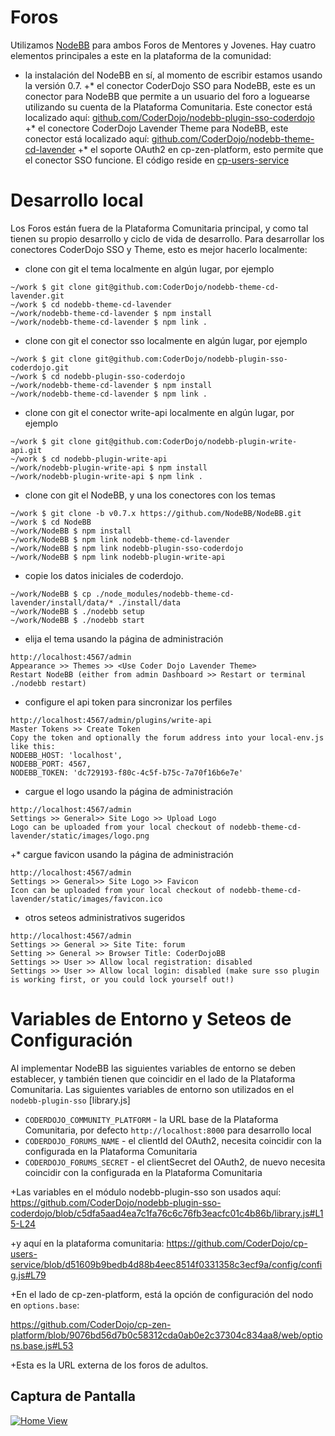 # Foros

Utilizamos [NodeBB](https://nodebb.org/) para ambos Foros de Mentores y Jovenes. Hay cuatro elementos principales a este en la plataforma de la comunidad:

* la instalación del NodeBB en sí, al momento de escribir estamos usando la versión 0.7.
 +* el conector CoderDojo SSO para NodeBB, este es un conector para NodeBB que permite a un usuario del foro a loguearse utilizando su cuenta de la Plataforma Comunitaria. Este conector está localizado aquí: [github.com/CoderDojo/nodebb-plugin-sso-coderdojo](https://github.com/CoderDojo/nodebb-plugin-sso-coderdojo)
 +* el conectore CoderDojo Lavender Theme para NodeBB, este conector está localizado aquí: [github.com/CoderDojo/nodebb-theme-cd-lavender](https://github.com/CoderDojo/nodebb-theme-cd-lavender)
 +* el soporte OAuth2 en cp-zen-platform, esto permite que el conector SSO funcione. El código reside en [cp-users-service](https://github.com/CoderDojo/cp-users-service)

# Desarrollo local

Los Foros están fuera de la Plataforma Comunitaria principal, y como tal tienen su propio desarrollo y ciclo de vida de desarrollo. Para desarrollar los conectores CoderDojo SSO y Theme, esto es mejor hacerlo localmente:

* clone con git el tema localmente en algún lugar, por ejemplo

```
~/work $ git clone git@github.com:CoderDojo/nodebb-theme-cd-lavender.git
~/work $ cd nodebb-theme-cd-lavender
~/work/nodebb-theme-cd-lavender $ npm install
~/work/nodebb-theme-cd-lavender $ npm link .
```

* clone con git el conector sso localmente en algún lugar, por ejemplo

```
~/work $ git clone git@github.com:CoderDojo/nodebb-plugin-sso-coderdojo.git
~/work $ cd nodebb-plugin-sso-coderdojo
~/work/nodebb-theme-cd-lavender $ npm install
~/work/nodebb-theme-cd-lavender $ npm link .
```

* clone con git el conector write-api localmente en algún lugar, por ejemplo
```
~/work $ git clone git@github.com:CoderDojo/nodebb-plugin-write-api.git
~/work $ cd nodebb-plugin-write-api
~/work/nodebb-plugin-write-api $ npm install
~/work/nodebb-plugin-write-api $ npm link .
```

* clone con git el NodeBB, y una los conectores con los temas

```
~/work $ git clone -b v0.7.x https://github.com/NodeBB/NodeBB.git
~/work $ cd NodeBB
~/work/NodeBB $ npm install
~/work/NodeBB $ npm link nodebb-theme-cd-lavender
~/work/NodeBB $ npm link nodebb-plugin-sso-coderdojo
~/work/NodeBB $ npm link nodebb-plugin-write-api
```

* copie los datos iniciales de coderdojo.

```
~/work/NodeBB $ cp ./node_modules/nodebb-theme-cd-lavender/install/data/* ./install/data
~/work/NodeBB $ ./nodebb setup
~/work/NodeBB $ ./nodebb start
```

* elija el tema usando la página de administración

```
http://localhost:4567/admin
Appearance >> Themes >> <Use Coder Dojo Lavender Theme>
Restart NodeBB (either from admin Dashboard >> Restart or terminal ./nodebb restart)
```

* configure el api token para sincronizar los perfiles

```
http://localhost:4567/admin/plugins/write-api
Master Tokens >> Create Token
Copy the token and optionally the forum address into your local-env.js like this:
NODEBB_HOST: 'localhost',
NODEBB_PORT: 4567,
NODEBB_TOKEN: 'dc729193-f80c-4c5f-b75c-7a70f16b6e7e'
```

* cargue el logo usando la página de administración

```
http://localhost:4567/admin
Settings >> General>> Site Logo >> Upload Logo
Logo can be uploaded from your local checkout of nodebb-theme-cd-lavender/static/images/logo.png
```

+* cargue favicon usando la página de administración
```
http://localhost:4567/admin
Settings >> General>> Site Logo >> Favicon
Icon can be uploaded from your local checkout of nodebb-theme-cd-lavender/static/images/favicon.ico
```

* otros seteos administrativos sugeridos

```
http://localhost:4567/admin
Settings >> General >> Site Tite: forum
Setting >> General >> Browser Title: CoderDojoBB
Settings >> User >> Allow local registration: disabled
Settings >> User >> Allow local login: disabled (make sure sso plugin is working first, or you could lock yourself out!)
```

# Variables de Entorno y Seteos de Configuración

Al implementar NodeBB las siguientes variables de entorno se deben establecer, y también tienen que coincidir en el lado de la Plataforma Comunitaria. Las siguientes variables de entorno son utilizados en el `nodebb-plugin-sso` [library.js] 


* `CODERDOJO_COMMUNITY_PLATFORM` - la URL base de la Plataforma Comunitaria, por defecto `http://localhost:8000` para desarrollo local
* `CODERDOJO_FORUMS_NAME` - el clientId del OAuth2, necesita coincidir con la configurada en la Plataforma Comunitaria
* `CODERDOJO_FORUMS_SECRET` - el clientSecret del OAuth2, de nuevo necesita coincidir con la configurada en la Plataforma Comunitaria

+Las variables en el módulo nodebb-plugin-sso son usados aquí:
https://github.com/CoderDojo/nodebb-plugin-sso-coderdojo/blob/c5dfa5aad4ea7c1fa76c6c76fb3eacfc01c4b86b/library.js#L15-L24

+y aquí en la plataforma comunitaria:
https://github.com/CoderDojo/cp-users-service/blob/d51609b9bedb4d88b4eec8514f0331358c3ecf9a/config/config.js#L79

+En el lado de cp-zen-platform, está la opción de configuración del nodo en `options.base`:

https://github.com/CoderDojo/cp-zen-platform/blob/9076bd56d7b0c58312cda0ab0e2c37304c834aa8/web/options.base.js#L53

+Esta es la URL externa de los foros de adultos.

## Captura de Pantalla

[![Home View](http://i.imgur.com/1DYWILY.png)](http://i.imgur.com/1DYWILY.png)
